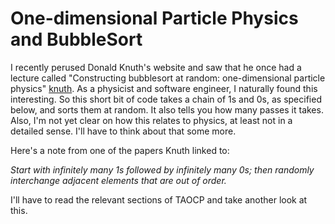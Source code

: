 # One-dimensional Particle Physics and BubbleSort
I recently perused Donald Knuth's website and saw that he once had a lecture called "Constructing bubblesort at random: one-dimensional particle physics" [knuth][1]. As a physicist and software engineer, I naturally found this interesting. So this short bit of code takes a chain of 1s and 0s, as specified below, and sorts them at random. It also tells you how many passes it takes. Also, I'm not yet clear on how this relates to physics, at least not in a detailed sense. I'll have to think about that some more.

Here's a note from one of the papers Knuth linked to:

*Start with infinitely many 1s followed by infinitely many 0s; then randomly interchange adjacent elements that are out of order.*

I'll have to read the relevant sections of TAOCP and take another look at this.

[1]: http://www-cs-faculty.stanford.edu/~knuth/musings.html "knuth"
